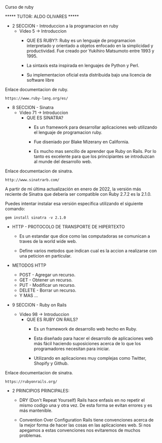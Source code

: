 Curso de ruby

***** TUTOR: ALDO OLIVARES *****

* 2 SECCION - Introduccion a la programacion en ruby
  - Video 5 -> Introduccion
    * QUE ES RUBY?: Ruby es un lenguaje de programacion interpretado y orientado a objetos enfocado en la simplicidad
      y productividad. Fue creado por Yukihiro Matsumoto entre 1993 y 1995.

    * La sintaxis esta inspirada en lenguajes de Python y Perl.

    * Su implementacion oficial esta distribuida bajo una licencia de software libre

Enlace documentacion de ruby.

    https://www.ruby-lang.org/es/
   
 
* 8 SECCION - Sinatra
  - Video 71 -> Introduccion
    * QUE ES SINATRA?
      * Es un framework para desarrollar aplicaciones web utilizando el lenguaje de programacion ruby.

      * Fue diseniado por Blake Mizerany en California.

      * Es mucho mas sencillo de aprender que Ruby on Rails. Por lo tanto es excelente para que los principiantes se introduzcan al munde del desarrollo web.

Enlace documentacion de sinatra.

    http://www.sinatrarb.com/


A partir de mi última actualización en enero de 2022, la versión más reciente de Sinatra que debería ser compatible con Ruby 2.7.2 es la 2.1.0.

Puedes intentar instalar esa versión específica utilizando el siguiente comando:

    gem install sinatra -v 2.1.0


* HTTP - PROTOCOLO DE TRANSPORTE DE HIPERTEXTO
  * Es un estandar que dice como las computadoras se comunican a traves de la world wide web.

  * Define varios metodos que indican cual es la accion a realizarse con una peticion en particular.

* METODOS HTTP
  * POST    - Agregar un recurso.
  * GET     - Obtener un recurso.
  * PUT     - Modificar un recurso.
  * DELETE  - Borrar un recurso.
  * Y MAS ...


* 9 SECCION - Ruby on Rails
  - Video 98 -> Introduccion
    * QUE ES RUBY ON RAILS?
      * Es un framework de desarrollo web hecho en Ruby.

      * Esta diseñado para hacer el desarrollo de aplicaciones web más fácil haciendo suposiciones acerca de lo que los programadores necesitan para iniciar.

      * Utilizando en aplicaciones muy complejas como Twitter, Shopify y Github.


Enlace documentacion de sinatra.

    https://rubyonrails.org/


  * 2 PRINCIPIOS PRINCIPALES:
    * DRY (Don't Repeat Yourself)
      Rails hace enfasis en no repetir el mismo codigo una y otra vez. De esta forma se evitan errores y es más mantenible.

    * Convention Over Configuration
      Rails tiene convenciones acerca de la mejor forma de hacer las cosas en las aplicaciones web. Si nos apegamos a estas convenciones nos evitaremos de muchos problemas.